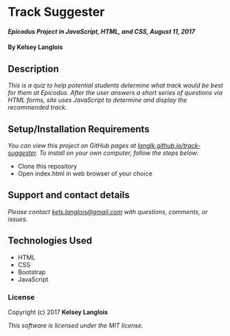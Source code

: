# Track Suggester

#### _Epicodus Project in JavaScript, HTML, and CSS, August 11, 2017_

#### By Kelsey Langlois

## Description

_This is a quiz to help potential students determine what track would be best for them at Epicodus. After the user answers a short series of questions via HTML forms, site uses JavaScript to determine and display the recommended track._

## Setup/Installation Requirements

_You can view this project on GitHub pages at [langlk.github.io/track-suggester](https://langlk.github.io/track-suggester/). To install on your own computer, follow the steps below:_

* Clone this repository
* Open index.html in web browser of your choice

## Support and contact details

_Please contact kels.langlois@gmail.com with questions, comments, or issues._

## Technologies Used

* HTML
* CSS
* Bootstrap
* JavaScript

### License

Copyright (c) 2017 **Kelsey Langlois**

*This software is licensed under the MIT license.*

